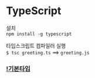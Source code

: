 # TypeScript

설치  
`npm install -g typescript`

타입스크립트 컴파일러 실행  
`$ tsc greeting.ts` ==> `greeting.js`

### [!기본타입](./src/basic-types.ts)
